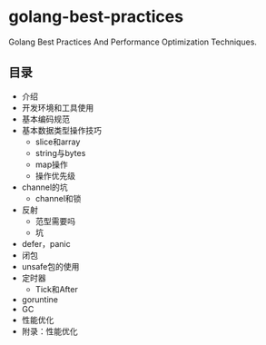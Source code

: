 # golang-best-practices
Golang Best Practices And Performance Optimization Techniques.

## 目录

- 介绍
- 开发环境和工具使用
- 基本编码规范
- 基本数据类型操作技巧
	- slice和array
	- string与bytes
	- map操作
	- 操作优先级
- channel的坑
	- channel和锁
- 反射
	- 范型需要吗
	- 坑
- defer，panic
- 闭包
- unsafe包的使用
- 定时器
	- Tick和After
- goruntine
- GC
- 性能优化
- 附录：性能优化
